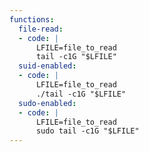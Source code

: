 ```yaml
---
functions:
  file-read:
  - code: |
      LFILE=file_to_read
      tail -c1G "$LFILE"
  suid-enabled:
  - code: |
      LFILE=file_to_read
      ./tail -c1G "$LFILE"
  sudo-enabled:
  - code: |
      LFILE=file_to_read
      sudo tail -c1G "$LFILE"
---
```

